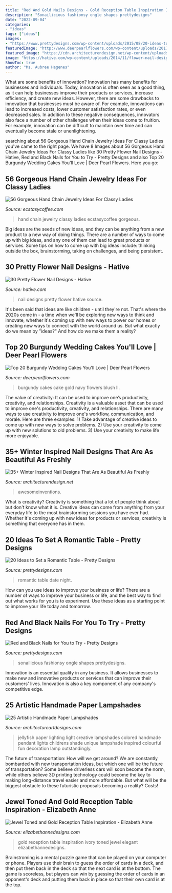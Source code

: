 ```yaml
---
title: "Red And Gold Nails Designs - Gold Reception Table Inspiration Ivory Toned Jewel Elegant Elizabethannedesigns"
description: "Sonailicious fashionsy ongle shapes prettydesigns"
date: "2022-09-04"
categories:
- "ideas"
tags: ["ideas"]
images:
- "https://www.prettydesigns.com/wp-content/uploads/2015/08/20-ideas-to-set-a-romantic-table13.jpg"
featuredImage: "http://www.deerpearlflowers.com/wp-content/uploads/2017/12/Burgundy-wedding-cake-idea-19.jpg"
featured_image: "https://cdn.architecturendesign.net/wp-content/uploads/2016/01/AD-Winter-Inspired-Nail-Designs-22.jpg"
image: "https://hative.com/wp-content/uploads/2014/11/flower-nail-designs/12-pretty-flower-nail-designs.jpg"
ShowToc: true
author: "Ms. Aubree Hagenes"
---
```



What are some benefits of innovation?
Innovation has many benefits for businesses and individuals. Today, innovation is often seen as a good thing, as it can help businesses improve their products or services, increase efficiency, and create new ideas. However, there are some drawbacks to innovation that businesses must be aware of. For example, innovations can lead to increased costs, lower customer satisfaction rates, or even decreased sales. In addition to these negative consequences, innovators also face a number of other challenges when their ideas come to fruition. For example, innovation can be difficult to maintain over time and can eventually become stale or unenlightening.

	

		
searching about 56 Gorgeous Hand Chain Jewelry Ideas For Classy Ladies you've came to the right page. We have 8 Images about 56 Gorgeous Hand Chain Jewelry Ideas For Classy Ladies like 30 Pretty Flower Nail Designs - Hative, Red and Black Nails for You to Try - Pretty Designs and also Top 20 Burgundy Wedding Cakes You&#039;ll Love | Deer Pearl Flowers. Here you go:
		
    
## 56 Gorgeous Hand Chain Jewelry Ideas For Classy Ladies

<img loading=lazy src="https://www.ecstasycoffee.com/wp-content/uploads/2016/12/Hand-Chain-Jewelry-Ideas36-1.jpg" onerror="this.onerror=null;this.src='https://tse3.mm.bing.net/th?id=OIP.us9A3HWqAKkO4bwU5b9mzQHaLH&amp;pid=15.1';" alt="56 Gorgeous Hand Chain Jewelry Ideas For Classy Ladies">

_Source: ecstasycoffee.com_

>hand chain jewelry classy ladies ecstasycoffee gorgeous. 

	

Big ideas are the seeds of new ideas, and they can be anything from a new product to a new way of doing things. There are a number of ways to come up with big ideas, and any one of them can lead to great products or services. Some tips on how to come up with big ideas include: thinking outside the box, brainstorming, taking on challenges, and being persistent.

    
## 30 Pretty Flower Nail Designs - Hative

<img loading=lazy src="https://hative.com/wp-content/uploads/2014/11/flower-nail-designs/12-pretty-flower-nail-designs.jpg" onerror="this.onerror=null;this.src='https://tse1.mm.bing.net/th?id=OIP.mRKtugqKCQ-82dtkykivvgHaLJ&amp;pid=15.1';" alt="30 Pretty Flower Nail Designs - Hative">

_Source: hative.com_

>nail designs pretty flower hative source. 

	

It's been said that ideas are like children - until they're not. That's where the 2020s come in - a time when we'll be exploring new ways to think and innovate, whether it's coming up with new ways to power our homes or creating new ways to connect with the world around us. But what exactly do we mean by "ideas?" And how do we make them a reality?

    
## Top 20 Burgundy Wedding Cakes You&#039;ll Love | Deer Pearl Flowers

<img loading=lazy src="http://www.deerpearlflowers.com/wp-content/uploads/2017/12/Burgundy-wedding-cake-idea-19.jpg" onerror="this.onerror=null;this.src='https://tse2.mm.bing.net/th?id=OIP.hTVKRXNRI9TsdEZwaKfTDAHaLH&amp;pid=15.1';" alt="Top 20 Burgundy Wedding Cakes You&#039;ll Love | Deer Pearl Flowers">

_Source: deerpearlflowers.com_

>burgundy cakes cake gold navy flowers blush ll. 

	

The value of creativity: It can be used to improve one’s productivity, creativity, and relationships.
Creativity is a valuable asset that can be used to improve one's productivity, creativity, and relationships. There are many ways to use creativity to improve one's workflow, communication, and morale. Here are three examples: 1) Take advantage of creative ideas to come up with new ways to solve problems. 2) Use your creativity to come up with new solutions to old problems. 3) Use your creativity to make life more enjoyable.

    
## 35+ Winter Inspired Nail Designs That Are As Beautiful As Freshly

<img loading=lazy src="https://cdn.architecturendesign.net/wp-content/uploads/2016/01/AD-Winter-Inspired-Nail-Designs-22.jpg" onerror="this.onerror=null;this.src='https://tse4.mm.bing.net/th?id=OIP.ILic1ACn2_iaWBW8TwsqkQHaHM&amp;pid=15.1';" alt="35+ Winter Inspired Nail Designs That Are As Beautiful As Freshly">

_Source: architecturendesign.net_

>awesomeinventions. 

	

What is creativity?
Creativity is something that a lot of people think about but don't know what it is. Creative ideas can come from anything from your everyday life to the most brainstorming sessions you have ever had. Whether it's coming up with new ideas for products or services, creativity is something that everyone has in them.

    
## 20 Ideas To Set A Romantic Table - Pretty Designs

<img loading=lazy src="https://www.prettydesigns.com/wp-content/uploads/2015/08/20-ideas-to-set-a-romantic-table13.jpg" onerror="this.onerror=null;this.src='https://tse2.mm.bing.net/th?id=OIP.2IQ7SrVe--TlzsIdek4c3wHaLI&amp;pid=15.1';" alt="20 Ideas to Set a Romantic Table - Pretty Designs">

_Source: prettydesigns.com_

>romantic table date night. 

	

How can you use ideas to improve your business or life?
There are a number of ways to improve your business or life, and the best way to find out what works for you is to experiment. Use these ideas as a starting point to improve your life today and tomorrow.

    
## Red And Black Nails For You To Try - Pretty Designs

<img loading=lazy src="http://www.prettydesigns.com/wp-content/uploads/2014/06/Chevron-Nails1.jpg" onerror="this.onerror=null;this.src='https://tse1.mm.bing.net/th?id=OIP.nRnFu6rkSs177Bzh9qSM1gHaLH&amp;pid=15.1';" alt="Red and Black Nails for You to Try - Pretty Designs">

_Source: prettydesigns.com_

>sonailicious fashionsy ongle shapes prettydesigns. 

	

Innovation is an essential quality in any business. It allows businesses to make new and innovative products or services that can improve their customers' lives. Innovation is also a key component of any company's competitive edge.

    
## 25 Artistic Handmade Paper Lampshades

<img loading=lazy src="https://www.architectureartdesigns.com/wp-content/uploads/2014/01/25-Artistic-Handmade-Paper-Lampshades-24-630x840.jpg" onerror="this.onerror=null;this.src='https://tse1.mm.bing.net/th?id=OIP.2qT_7IstmQH7e_DBhUMEFAHaJ4&amp;pid=15.1';" alt="25 Artistic Handmade Paper Lampshades">

_Source: architectureartdesigns.com_

>jellyfish paper lighting light creative lampshades colored handmade pendant lights childrens shade unique lampshade inspired colourful fun decoration lamp outstandingly. 

	

The future of transportation: How will we get around?
We are constantly bombarded with new transportation ideas, but which one will be the future of transportation? Some believe driverless cars will soon become the norm, while others believe 3D printing technology could become the key to making long-distance travel easier and more affordable. But what will be the biggest obstacle to these futuristic proposals becoming a reality? Costs!

    
## Jewel Toned And Gold Reception Table Inspiration - Elizabeth Anne

<img loading=lazy src="http://www.elizabethannedesigns.com/blog/wp-content/uploads/2013/01/Ivory-Gold-and-Black-Reception-Table-Inspiration.jpg" onerror="this.onerror=null;this.src='https://tse2.mm.bing.net/th?id=OIP.rqPfzZCdytAGe06ZiF_glgHaJ4&amp;pid=15.1';" alt="Jewel Toned and Gold Reception Table Inspiration - Elizabeth Anne">

_Source: elizabethannedesigns.com_

>gold reception table inspiration ivory toned jewel elegant elizabethannedesigns. 

	

Brainstroming is a mental puzzle game that can be played on your computer or phone. Players use their brain to guess the order of cards in a deck, and then put them back in the deck so that the next card is at the bottom. The game is scoreless, but players can win by guessing the order of cards in an opponent's deck and putting them back in place so that their own card is at the top.

